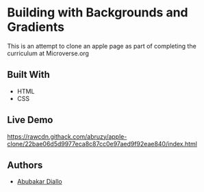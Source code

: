 # Building with Backgrounds and Gradients
This is an attempt to clone an apple page as part of completing the curriculum at Microverse.org

## Built With
- HTML
- CSS

## Live Demo
https://rawcdn.githack.com/abruzy/apple-clone/22bae06d5d9977eca8c87cc0e97aed9f92eae840/index.html

## Authors
- [Abubakar Diallo](https://github.com/abruzy)